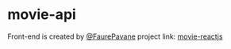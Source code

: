 # movie-api
 
Front-end is created by [@FaurePavane](https://github.com/FaurePavane) project link: [movie-reactjs](https://github.com/FaurePavane/movie-reactjs)
